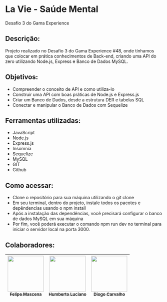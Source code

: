 # La Vie - Saúde Mental
Desafio 3 do Gama Experience

## Descrição:
Projeto realizado no Desafio 3 do Gama Experience #48, onde tínhamos que colocar em prática conhecimentos de Back-end, criando uma API do zero utilizando Node.js, Express e Banco de Dados MySQL.

## Objetivos:
- Compreender o conceito de API e como utiliza-lo
- Construir uma API com boas práticas de Node.js e Express.js
- Criar um Banco de Dados, desde a estrutura DER e tabelas SQL
- Conectar e manipular o Banco de Dados com Sequelize

## Ferramentas utilizadas:
- JavaScript
- Node.js
- Express.js
- Insomnia
- Sequelize
- MySQL
- GIT
- Github

## Como acessar:
- Clone o repositório para sua máquina utilizando o git clone
- Em seu terminal, dentro do projeto, instale todos os pacotes e depêndencias usando o npm install
- Após a instalação das dependências, você precisará configurar o banco de dados MySQL em sua máquina
- Por fim, você poderá executar o comando npm run dev no terminal para iniciar o servidor local na porta 3000.

## Colaboradores:
| [<img src="https://avatars.githubusercontent.com/u/119469019?v=4" width=115><br><sub>Felipe Mascena</sub>](https://github.com/FMascena) |  [<img src="https://avatars.githubusercontent.com/u/103616315?v=4" width=115><br><sub>Humberto Luciano</sub>](https://github.com/Humberto08) |  [<img src="https://avatars.githubusercontent.com/u/101738853?v=4" width=115><br><sub>Diogo Carvalho</sub>](https://github.com/oakdio) |
| :---: | :---: | :---: |
